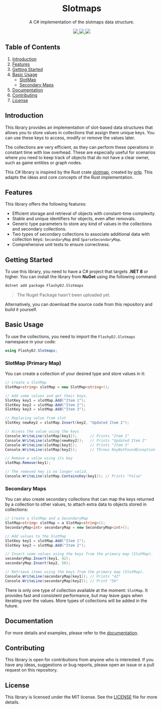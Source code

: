 <h1 align="center"> Slotmaps </h1>
<p align="center">
    A C# implementation of the slotmaps data structure.
</p>

<p align="center">
    <a href="https://github.com/FlashyDJ/Slotmaps/actions/workflows/dotnet.yml">
        <img src="https://github.com/FlashyDJ/Slotmaps/actions/workflows/dotnet.yml/badge.svg"/>
    </a>
    <a href="https://gist.github.com/FlashyDJ/384477e90d18d0d402a7ab54b5d1f121">
        <img src="https://gist.github.com/FlashyDJ/384477e90d18d0d402a7ab54b5d1f121/raw/a0e1ddc25529b99f496be2bea14669f2a30f918a/slotmaps_tests.md_badge.svg"/>
    </a>
    <a href="https://github.com/FlashyDJ/Slotmaps/actions/workflows/docs.yml">
        <img src="https://github.com/FlashyDJ/Slotmaps/actions/workflows/docs.yml/badge.svg?branch=main"/>
    </a>
</p>

## Table of Contents

1. [Introduction](#introduction)
2. [Features](#features)
3. [Getting Started](#getting-started)
4. [Basic Usage](#basic-usage)
    - [SlotMap](#slotmap)
    - [Secondary Maps](#secondary-maps)
5. [Documentation](#documentation)
6. [Contributing](#contributing)
7. [License](#license)

## Introduction

This library provides an implementation of slot-based data structures that allows you to store values in collections that assign them unique keys.
You can use these keys to access, modify or remove the values later.

The collections are very efficient, as they can perform these operations in constant time with low overhead.
These are especially useful for scenarios where you need to keep track of objects that do not have a clear owner, such as game entities or graph nodes.

This C# library is inspired by the Rust crate [slotmap](https://github.com/orlp/slotmap/), created by [orlp](https://github.com/orlp).
This adapts the ideas and core concepts of the Rust implementation.

## Features
This library offers the following features:

- Efficient storage and retrieval of objects with constant-time complexity.
- Stable and unique identifiers for objects, even after removals.
- Generic type parameters to store any kind of values in the collections and secondary collections.
- Two types of secondary collections to associate additional data with collection keys: ``SecondaryMap`` and ``SparseSecondaryMap``.
- Comprehensive unit tests to ensure correctness.

## Getting Started

To use this library, you need to have a C# project that targets **.NET 8** or higher.
You can install the library from **NuGet** using the following command:

```bash
dotnet add package FlashyDJ.Slotmaps
```

> The Nuget Package hasn't been uploaded yet.

Alternatively, you can download the source code from this repository and build it yourself.

## Basic Usage

To use the collections, you need to import the ``FlashyDJ.Slotmaps`` namespace in your code:

```csharp
using FlashyDJ.Slotmaps;
```

### SlotMap (Primary Map)

You can create a collection of your desired type and store values in it:

```csharp
// Create a SlotMap
SlotMap<string> slotMap = new SlotMap<string>();

// Add some values and get their keys.
SlotKey key1 = slotMap.Add("Item 1");
SlotKey key2 = slotMap.Add("Item 2");
SlotKey key3 = slotMap.Add("Item 3");

// Replacing value from slot
SlotKey newKey2 = slotMap.Insert(key2, "Updated Item 2");

// Access the value using the keys
Console.WriteLine(slotMap[key1]);      // Prints "Item 1"
Console.WriteLine(slotMap[newKey2]);   // Prints "Updated Item 2"
Console.WriteLine(slotMap[key3]);      // Prints "Item 3"
Console.WriteLine(slotMap[key2]);      // Throws KeyNotFoundException

// Remove a value using its key
slotMap.Remove(key1);

// The removed key is no longer valid.
Console.WriteLine(slotMap.ContainsKey(key1)); // Prints "False"
```

### Secondary Maps

You can also create secondary collections that can map the keys returned by a collection to other values, to attach extra data to objects stored in collections:

```csharp
// Create a SlotMap and a SecondaryMap
SlotMap<string> slotMap = a SlotMap<string>();
SecondaryMap<int> secondaryMap = new SecondaryMap<int>();

// Add values to the SlotMap
SlotKey key1 = slotMap.Add("Item 1");
SlotKey key2 = slotMap.Add("Item 2");

// Insert some values using the keys from the primary map (SlotMap).
secondaryMap.Insert(key1, 42);
secondaryMap.Insert(key2, 56);

// Retrieve items using the keys from the primary map (SlotMap).
Console.WriteLine(secondaryMap[key1]); // Prints "42"
Console.WriteLine(secondaryMap[key2]); // Print "56"
```

There is only one type of collection available at the moment: ``SlotMap``. It provides fast and consistent performance, but may leave gaps when iterating over the values.
More types of collections will be added in the future.

## Documentation

For more details and examples, please refer to the [documentation](https://FlashyDJ.github.io/Slotmaps/).

## Contributing
This library is open for contributions from anyone who is interested. If you have any ideas, suggestions or bug reports, please open an issue or a pull request on this repository.

## License
This library is licensed under the MIT license. See the [LICENSE](https://github.com/FlashyDJ/Slotmaps/blob/main/LICENSE.txt) file for more details.
